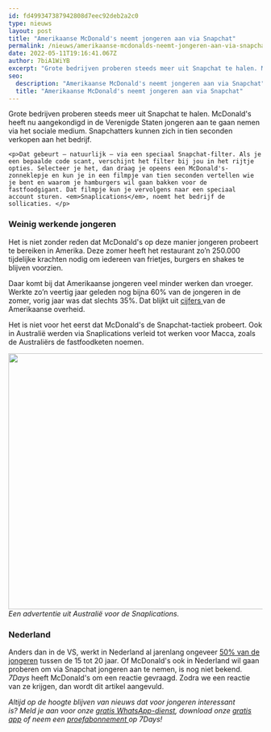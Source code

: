 ```yaml
---
id: fd499347387942808d7eec92deb2a2c0
type: nieuws
layout: post
title: "Amerikaanse McDonald's neemt jongeren aan via Snapchat"
permalink: /nieuws/amerikaanse-mcdonalds-neemt-jongeren-aan-via-snapchat/
date: 2022-05-11T19:16:41.067Z
author: 7biA1WiYB
excerpt: "Grote bedrijven proberen steeds meer uit Snapchat te halen. McDonald's heeft nu aangekondigd in de Verenigde Staten jongeren aan te gaan nemen via het sociale medium. Snapchatters kunnen zich in tien seconden verkopen aan het bedrijf.  "
seo:
  description: "Amerikaanse McDonald's neemt jongeren aan via Snapchat"
  title: "Amerikaanse McDonald's neemt jongeren aan via Snapchat"
---
```

Grote bedrijven proberen steeds meer uit Snapchat te halen. McDonald's heeft nu aangekondigd in de Verenigde Staten jongeren aan te gaan nemen via het sociale medium. Snapchatters kunnen zich in tien seconden verkopen aan het bedrijf.  

    <p>Dat gebeurt – natuurlijk – via een speciaal Snapchat-filter. Als je een bepaalde code scant, verschijnt het filter bij jou in het rijtje opties. Selecteer je het, dan draag je opeens een McDonald's-zonneklepje en kun je in een filmpje van tien seconden vertellen wie je bent en waarom je hamburgers wil gaan bakken voor de fastfoodgigant. Dat filmpje kun je vervolgens naar een speciaal account sturen. <em>Snaplications</em>, noemt het bedrijf de sollicaties. </p>
<h3>Weinig werkende jongeren</h3>
<p>Het is niet zonder reden dat McDonald's op deze manier jongeren probeert te bereiken in Amerika. Deze zomer heeft het restaurant zo’n 250.000 tijdelijke krachten nodig om iedereen van frietjes, burgers en shakes te blijven voorzien.</p>
<p>Daar komt bij dat Amerikaanse jongeren veel minder werken dan vroeger. Werkte zo’n veertig jaar geleden nog bijna 60% van de jongeren in de zomer, vorig jaar was dat slechts 35%. Dat blijkt uit <a href="https://fred.stlouisfed.org/series/LNS11300012" target="_blank">cijfers </a>van de Amerikaanse overheid.</p>
<p>Het is niet voor het eerst dat McDonald's de Snapchat-tactiek probeert. Ook in Australië werden via Snaplications verleid tot werken voor Macca, zoals de Australiërs de fastfoodketen noemen.</p>
<p><div class="media media-element-container media-default"><div id="file-417834" class="file file-image file-image-jpeg">

        
  
  <div class="content">
    <img title="Foto: McDonalds" height="366" width="650" style="width: 900px; height: 507px;" class="media-element file-default" data-delta="1" src="https://original.sevendays.nl/sites/default/files/7D%20Snapchat%20Macca.jpeg" alt="">  </div>

  
</div>
</div><em>Een advertentie uit Australië voor de Snaplications.</em>
<h3>Nederland</h3>
<p>Anders dan in de VS, werkt in Nederland al jarenlang ongeveer <a href="http://statline.cbs.nl/Statweb/publication/?DM=SLNL&amp;PA=82309ned&amp;D1=0,2-10,22-23&amp;D2=0&amp;D3=11&amp;D4=0&amp;D5=0-3,5-8,10-13,15-18,20-23,25-28,30-33,35-38,40-43,45-48,50-53,55-70&amp;HDR=G1,G2,G3,T&amp;STB=G4&amp;VW=T" target="_blank">50% van de jongeren</a> tussen de 15 tot 20 jaar. Of McDonald's ook in Nederland wil gaan proberen om via Snapchat jongeren aan te nemen, is nog niet bekend. <em>7Days </em>heeft McDonald's om een reactie gevraagd. Zodra we een reactie van ze krijgen, dan wordt dit artikel aangevuld. </p>
<p><em>Altijd op de hoogte blijven van nieuws dat voor jongeren interessant is? Meld je aan voor onze <a href="https://original.sevendays.nl/whatsapp">gratis WhatsApp-dienst</a>, download onze <a href="https://original.sevendays.nl/app">gratis app</a> of neem een <a href="https://abonneren.sevendays.nl/abonneren/abonnementen/ae/artikel">proefabonnement </a>op 7Days!</em></p>  
